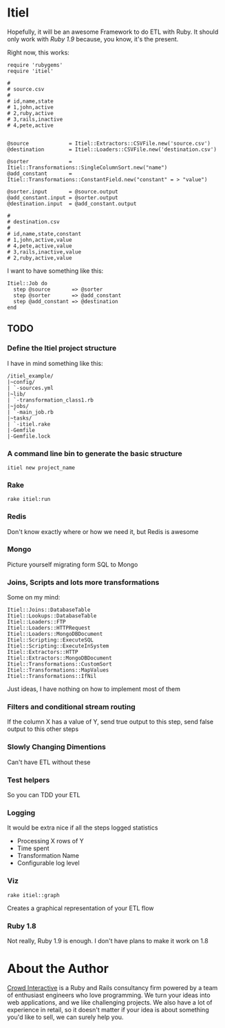 # Itiel

Hopefully, it will be an awesome Framework to do ETL with Ruby. It
should only work with *Ruby 1.9* because, you know, it's the present.

Right now, this works:

    require 'rubygems'
    require 'itiel'

    #
    # source.csv
    #
    # id,name,state
    # 1,john,active
    # 2,ruby,active
    # 3,rails,inactive
    # 4,pete,active


    @source             = Itiel::Extractors::CSVFile.new('source.csv')
    @destination        = Itiel::Loaders::CSVFile.new('destination.csv')

    @sorter             = Itiel::Transformations::SingleColumnSort.new("name")
    @add_constant       = Itiel::Transformations::ConstantField.new("constant" = > "value")

    @sorter.input       = @source.output
    @add_constant.input = @sorter.output
    @destination.input  = @add_constant.output

    #
    # destination.csv
    #
    # id,name,state,constant
    # 1,john,active,value
    # 4,pete,active,value
    # 3,rails,inactive,value
    # 2,ruby,active,value

I want to have something like this:

    Itiel::Job do
      step @source       => @sorter
      step @sorter       => @add_constant
      step @add_constant => @destination
    end

## TODO

### Define the Itiel project structure

I have in mind something like this:

    /itiel_example/
    |~config/
    | `-sources.yml
    |~lib/
    | `-transformation_class1.rb
    |~jobs/
    | `-main_job.rb
    |~tasks/
    | `-itiel.rake
    |-Gemfile
    |-Gemfile.lock

### A command line bin to generate the basic structure

    itiel new project_name

### Rake

    rake itiel:run

### Redis

Don't know exactly where or how we need it, but Redis is awesome

### Mongo

Picture yourself migrating form SQL to Mongo

### Joins, Scripts and lots more transformations

Some on my mind:

    Itiel::Joins::DatabaseTable
    Itiel::Lookups::DatabaseTable
    Itiel::Loaders::FTP
    Itiel::Loaders::HTTPRequest
    Itiel::Loaders::MongoDBDocument
    Itiel::Scripting::ExecuteSQL
    Itiel::Scripting::ExecuteInSystem
    Itiel::Extractors::HTTP
    Itiel::Extractors::MongoDBDocument
    Itiel::Transformations::CustomSort
    Itiel::Transformations::MapValues
    Itiel::Transformations::IfNil

Just ideas, I have nothing on how to implement most of them

### Filters and conditional stream routing

If the column X has a value of Y, send true output to this step, send
false output to this other steps

### Slowly Changing Dimentions

Can't have ETL without these

### Test helpers

So you can TDD your ETL

### Logging

It would be extra nice if all the steps logged statistics

* Processing X rows of Y
* Time spent
* Transformation Name
* Configurable log level

### Viz

    rake itiel::graph

Creates a graphical representation of your ETL flow

### Ruby 1.8

Not really, Ruby 1.9 is enough. I don't have plans to make it
work on 1.8

# About the Author

[Crowd Interactive](http://www.crowdint.com) is a Ruby and Rails consultancy firm
powered by a team of enthusiast engineers who love programming.
We turn your ideas into web applications, and we like challenging projects. We also have
a lot of experience in retail, so it doesn't matter if your idea is about
something you'd like to sell, we can surely help you.
